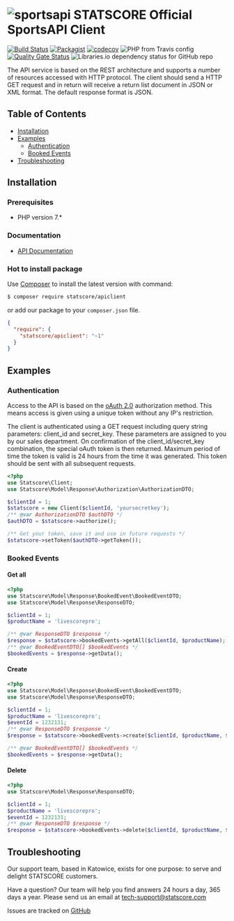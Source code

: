 # ![sportsapi](https://statscore-s3-cdn.statscore.com/v2/products/sportsAPI/spa-logo.png) STATSCORE Official SportsAPI Client

[![Build Status](https://travis-ci.org/statscore/apiclient.svg?branch=development)](https://travis-ci.org/statscore/apiclient)
[![Packagist](https://img.shields.io/packagist/v/statscore/apiclient.svg)](https://packagist.org/packages/statscore/apiclient)
[![codecov](https://codecov.io/gh/statscore/apiclient/branch/development/graph/badge.svg)](https://codecov.io/gh/statscore/apiclient)
![PHP from Travis config](https://img.shields.io/travis/php-v/statscore/apiclient/development.svg)
[![Quality Gate Status](https://sonarcloud.io/api/project_badges/measure?project=statscore_apiclient&metric=alert_status)](https://sonarcloud.io/dashboard?id=statscore_apiclient)
![Libraries.io dependency status for GitHub repo](https://img.shields.io/librariesio/github/statscore/apiclient)

The API service is based on the REST architecture and supports a number of resources accessed with HTTP protocol. The client should send a HTTP GET request and in return will receive a return list document in JSON or XML format. The default response format is JSON.

## Table of Contents

* [Installation](#installation)
* [Examples](#examples)
    * [Authentication](#authentication)
    * [Booked Events](#booked-events)
* [Troubleshooting](#troubleshooting)

<a name="installation"></a>
## Installation

### Prerequisites

- PHP version 7.*

### Documentation

- [API Documentation](https://docs.api.statscore.com/?version=latest)

### Hot to install package

Use [Composer](http://getcomposer.org) to install the latest version with command:

```bash
$ composer require statscore/apiclient
```

or add our package to your `composer.json` file.

```json
{
  "require": {
    "statscore/apiclient": "~1"
  }
}
```
## Examples

### Authentication

Access to the API is based on the [oAuth 2.0](https://oauth.net/2/) authorization method. This means access is given using a unique token without any IP's restriction.

The client is authenticated using a GET request including query string parameters: client_id and secret_key. These parameters are assigned to you by our sales department. On confirmation of the client_id/secret_key combination, the special oAuth token is then returned. Maximum period of time the token is valid is 24 hours from the time it was generated. This token should be sent with all subsequent requests.

```php
<?php
use Statscore\Client;
use Statscore\Model\Response\Authorization\AuthorizationDTO;

$clientId = 1;
$statscore = new Client($clientId, 'yoursecretkey');
/** @var AuthorizationDTO $authDTO */
$authDTO = $statscore->authorize();

/** Get your token, save it and use in future requests */
$statscore->setToken($authDTO->getToken());
```

### Booked Events

#### Get all
```php
<?php
use Statscore\Model\Response\BookedEvent\BookedEventDTO;
use Statscore\Model\Response\ResponseDTO;

$clientId = 1;
$productName = 'livescorepro';

/** @var ResponseDTO $response */
$response = $statscore->bookedEvents->getAll($clientId, $productName);
/** @var BookedEventDTO[] $bookedEvents */
$bookedEvents = $response->getData();
```

#### Create
```php
<?php
use Statscore\Model\Response\BookedEvent\BookedEventDTO;
use Statscore\Model\Response\ResponseDTO;

$clientId = 1;
$productName = 'livescorepro';
$eventId = 1232131;
/** @var ResponseDTO $response */
$response = $statscore->bookedEvents->create($clientId, $productName, $eventId);

/** @var BookedEventDTO[] $bookedEvents */
$bookedEvents = $response->getData();
```

#### Delete
```php
<?php
use Statscore\Model\Response\ResponseDTO;

$clientId = 1;
$productName = 'livescorepro';
$eventId = 1232131;
/** @var ResponseDTO $response */
$response = $statscore->bookedEvents->delete($clientId, $productName, $eventId);
```

## Troubleshooting

Our support team, based in Katowice, exists for one purpose: to serve and delight STATSCORE customers. 

Have a question? Our team will help you find answers 24 hours a day, 365 days a year. Please send us an email at [tech-support@statscore.com](mailto:tech-support@statscore.com)

Issues are tracked on [GitHub](https://github.com/statscore/apiclient/issues)